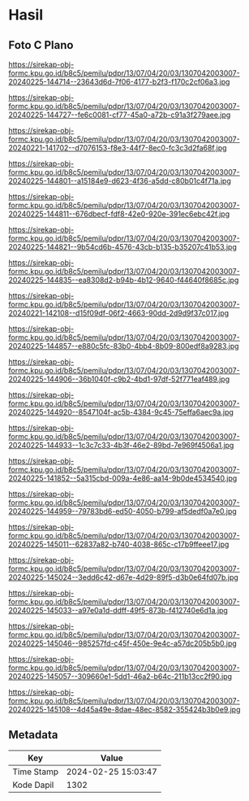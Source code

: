 # Hasil

## Foto C Plano

https://sirekap-obj-formc.kpu.go.id/b8c5/pemilu/pdpr/13/07/04/20/03/1307042003007-20240225-144714--23643d6d-7f06-4177-b2f3-f170c2cf06a3.jpg

https://sirekap-obj-formc.kpu.go.id/b8c5/pemilu/pdpr/13/07/04/20/03/1307042003007-20240225-144727--fe6c0081-cf77-45a0-a72b-c91a3f279aee.jpg

https://sirekap-obj-formc.kpu.go.id/b8c5/pemilu/pdpr/13/07/04/20/03/1307042003007-20240221-141702--d7076153-f8e3-44f7-8ec0-fc3c3d2fa68f.jpg

https://sirekap-obj-formc.kpu.go.id/b8c5/pemilu/pdpr/13/07/04/20/03/1307042003007-20240225-144801--a15184e9-d623-4f36-a5dd-c80b01c4f71a.jpg

https://sirekap-obj-formc.kpu.go.id/b8c5/pemilu/pdpr/13/07/04/20/03/1307042003007-20240225-144811--676dbecf-fdf8-42e0-920e-391ec6ebc42f.jpg

https://sirekap-obj-formc.kpu.go.id/b8c5/pemilu/pdpr/13/07/04/20/03/1307042003007-20240225-144821--9b54cd6b-4576-43cb-b135-b35207c41b53.jpg

https://sirekap-obj-formc.kpu.go.id/b8c5/pemilu/pdpr/13/07/04/20/03/1307042003007-20240225-144835--ea8308d2-b94b-4b12-9640-f44640f8685c.jpg

https://sirekap-obj-formc.kpu.go.id/b8c5/pemilu/pdpr/13/07/04/20/03/1307042003007-20240221-142108--d15f09df-06f2-4663-90dd-2d9d9f37c017.jpg

https://sirekap-obj-formc.kpu.go.id/b8c5/pemilu/pdpr/13/07/04/20/03/1307042003007-20240225-144857--e880c5fc-83b0-4bb4-8b09-800edf8a9283.jpg

https://sirekap-obj-formc.kpu.go.id/b8c5/pemilu/pdpr/13/07/04/20/03/1307042003007-20240225-144906--36b1040f-c9b2-4bd1-97df-52f771eaf489.jpg

https://sirekap-obj-formc.kpu.go.id/b8c5/pemilu/pdpr/13/07/04/20/03/1307042003007-20240225-144920--8547104f-ac5b-4384-9c45-75effa6aec9a.jpg

https://sirekap-obj-formc.kpu.go.id/b8c5/pemilu/pdpr/13/07/04/20/03/1307042003007-20240225-144933--1c3c7c33-4b3f-46e2-89bd-7e969f4506a1.jpg

https://sirekap-obj-formc.kpu.go.id/b8c5/pemilu/pdpr/13/07/04/20/03/1307042003007-20240225-141852--5a315cbd-009a-4e86-aa14-9b0de4534540.jpg

https://sirekap-obj-formc.kpu.go.id/b8c5/pemilu/pdpr/13/07/04/20/03/1307042003007-20240225-144959--79783bd6-ed50-4050-b799-af5dedf0a7e0.jpg

https://sirekap-obj-formc.kpu.go.id/b8c5/pemilu/pdpr/13/07/04/20/03/1307042003007-20240225-145011--62837a82-b740-4038-865c-c17b9ffeee17.jpg

https://sirekap-obj-formc.kpu.go.id/b8c5/pemilu/pdpr/13/07/04/20/03/1307042003007-20240225-145024--3edd6c42-d67e-4d29-89f5-d3b0e64fd07b.jpg

https://sirekap-obj-formc.kpu.go.id/b8c5/pemilu/pdpr/13/07/04/20/03/1307042003007-20240225-145033--a97e0a1d-ddff-49f5-873b-f412740e6d1a.jpg

https://sirekap-obj-formc.kpu.go.id/b8c5/pemilu/pdpr/13/07/04/20/03/1307042003007-20240225-145046--985257fd-c45f-450e-9e4c-a57dc205b5b0.jpg

https://sirekap-obj-formc.kpu.go.id/b8c5/pemilu/pdpr/13/07/04/20/03/1307042003007-20240225-145057--309660e1-5dd1-46a2-b64c-211b13cc2f90.jpg

https://sirekap-obj-formc.kpu.go.id/b8c5/pemilu/pdpr/13/07/04/20/03/1307042003007-20240225-145108--4d45a49e-8dae-48ec-8582-355424b3b0e9.jpg


## Metadata

| Key        | Value               |
| ---------- | ------------------- |
| Time Stamp | 2024-02-25 15:03:47 |
| Kode Dapil | 1302                |



